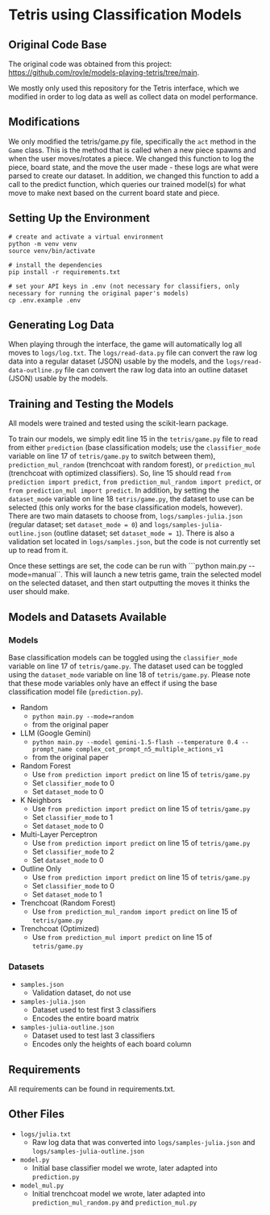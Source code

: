 # Tetris using Classification Models

## Original Code Base

The original code was obtained from this project: https://github.com/rovle/models-playing-tetris/tree/main.

We mostly only used this repository for the Tetris interface, which we modified in order to log data as well as collect data on model performance.

## Modifications

We only modified the tetris/game.py file, specifically the ```act``` method in the ```Game``` class. This is the method that is called when a new piece spawns and when the user moves/rotates a piece. We changed this function to log the piece, board state, and the move the user made - these logs are what were parsed to create our dataset. In addition, we changed this function to add a call to the predict function, which queries our trained model(s) for what move to make next based on the current board state and piece.

## Setting Up the Environment
```
# create and activate a virtual environment
python -m venv venv
source venv/bin/activate

# install the dependencies
pip install -r requirements.txt

# set your API keys in .env (not necessary for classifiers, only necessary for running the original paper's models)
cp .env.example .env
```
## Generating Log Data
When playing through the interface, the game will automatically log all moves to ```logs/log.txt```. The ```logs/read-data.py``` file can convert the raw log data into a regular dataset (JSON) usable by the models, and the ```logs/read-data-outline.py``` file can convert the raw log data into an outline dataset (JSON) usable by the models.

## Training and Testing the Models

All models were trained and tested using the scikit-learn package.

To train our models, we simply edit line 15 in the ```tetris/game.py``` file to read from either ```prediction``` (base classification models; use the ```classifier_mode``` variable on line 17 of ```tetris/game.py``` to switch between them), ```prediction_mul_random``` (trenchcoat with random forest), or ```prediction_mul``` (trenchcoat with optimized classifiers). So, line 15 should read ```from prediction import predict```, ```from prediction_mul_random import predict```, or ```from prediction_mul import predict```. In addition, by setting the ```dataset_mode``` variable on line 18 ```tetris/game.py```, the dataset to use can be selected (this only works for the base classification models, however). There are two main datasets to choose from, ```logs/samples-julia.json``` (regular dataset; set ```dataset_mode = 0```) and ```logs/samples-julia-outline.json``` (outline dataset; set ```dataset_mode = 1```). There is also a validation set located in ```logs/samples.json```, but the code is not currently set up to read from it.

Once these settings are set, the code can be run with ```python main.py --mode=manual``. This will launch a new tetris game, train the selected model on the selected dataset, and then start outputting the moves it thinks the user should make.

## Models and Datasets Available
### Models
Base classification models can be toggled using the ```classifier_mode``` variable on line 17 of ```tetris/game.py```. The dataset used can be toggled using the ```dataset_mode``` variable on line 18 of ```tetris/game.py```. Please note that these mode variables only have an effect if using the base classification model file (```prediction.py```).
- Random 
    - ```python main.py --mode=random```
    - from the original paper  
- LLM (Google Gemini)
    - ```python main.py --model gemini-1.5-flash --temperature 0.4 --prompt_name complex_cot_prompt_n5_multiple_actions_v1```
    - from the original paper  
- Random Forest
    - Use ```from prediction import predict``` on line 15 of ```tetris/game.py```
    - Set ```classifier_mode``` to 0 
    - Set ```dataset_mode``` to 0 
- K Neighbors
    - Use ```from prediction import predict``` on line 15 of ```tetris/game.py```
    - Set ```classifier_mode``` to 1 
    - Set ```dataset_mode``` to 0  
- Multi-Layer Perceptron
    - Use ```from prediction import predict``` on line 15 of ```tetris/game.py```
    - Set ```classifier_mode``` to 2 
    - Set ```dataset_mode``` to 0   
- Outline Only
    - Use ```from prediction import predict``` on line 15 of ```tetris/game.py```
    - Set ```classifier_mode``` to 0 
    - Set ```dataset_mode``` to 1 
- Trenchcoat (Random Forest) 
    - Use ```from prediction_mul_random import predict``` on line 15 of ```tetris/game.py```  
- Trenchcoat (Optimized) 
    - Use ```from prediction_mul import predict``` on line 15 of ```tetris/game.py```  

### Datasets
- ```samples.json``` 
    - Validation dataset, do not use  
- ```samples-julia.json``` 
    - Dataset used to test first 3 classifiers
    - Encodes the entire board matrix  
- ```samples-julia-outline.json```
    - Dataset used to test last 3 classifiers
    - Encodes only the heights of each board column  

## Requirements
All requirements can be found in requirements.txt.

## Other Files
- ```logs/julia.txt```
    - Raw log data that was converted into ```logs/samples-julia.json``` and ```logs/samples-julia-outline.json```
- ```model.py```
    - Initial base classifier model we wrote, later adapted into ```prediction.py```
- ```model_mul.py```
    - Initial trenchcoat model we wrote, later adapted into ```prediction_mul_random.py``` and ```prediction_mul.py```